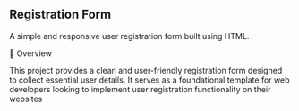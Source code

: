 ## Registration Form

A simple and responsive user registration form built using HTML.


📝 Overview

This project provides a clean and user-friendly registration form designed to collect essential user details. 
It serves as a foundational template for web developers looking to implement user registration functionality on their websites
